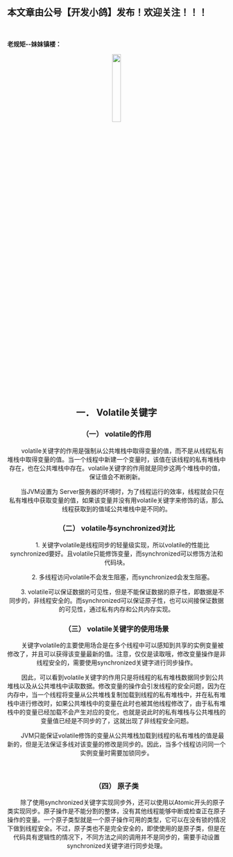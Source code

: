 ﻿## 本文章由公号【开发小鸽】发布！欢迎关注！！！
<br>

**老规矩--妹妹镇楼：**
<center>
<img src="https://img-blog.csdnimg.cn/20200721223424816.JPG"   width="20%">

## 一．	Volatile关键字
### （一）	volatile的作用
&nbsp;  &nbsp;  &nbsp;  &nbsp;volatile关键字的作用是强制从公共堆栈中取得变量的值，而不是从线程私有堆栈中取得变量的值。当一个线程中新建一个变量时，该值在该线程的私有堆栈中存在，也在公共堆栈中存在。volatile关键字的作用就是同步这两个堆栈中的值，保证值会不断刷新。

&nbsp;  &nbsp;  &nbsp;  &nbsp;当JVM设置为 Server服务器的环境时，为了线程运行的效率，线程就会只在私有堆栈中获取变量的值，如果该变量并没有用volatile关键字来修饰的话，那么线程获取到的值域公共堆栈中是不同的。
<br>


### （二）	volatile与synchronized对比

&nbsp;  &nbsp;  &nbsp;  &nbsp;1.	关键字volatile是线程同步的轻量级实现，所以volatile的性能比synchronized要好。且volatile只能修饰变量，而synchronized可以修饰方法和代码块。

&nbsp;  &nbsp;  &nbsp;  &nbsp;2.	多线程访问volatile不会发生阻塞，而synchronized会发生阻塞。

&nbsp;  &nbsp;  &nbsp;  &nbsp;3.	volatile可以保证数据的可见性，但是不能保证数据的原子性，即数据是不同步的，非线程安全的。而synchronized可以保证原子性，也可以间接保证数据的可见性，通过私有内存和公共内存实现。
<br>



### （三）	volatile关键字的使用场景
&nbsp;  &nbsp;  &nbsp;  &nbsp;关键字volatile的主要使用场合是在多个线程中可以感知到共享的实例变量被修改了，并且可以获得该变量最新的值。注意，仅仅是读取哦，修改变量操作是非线程安全的，需要使用synchronized关键字进行同步操作。

&nbsp;  &nbsp;  &nbsp;  &nbsp;因此，可以看到volatile关键字的作用只是将线程的私有堆栈数据同步到公共堆栈以及从公共堆栈中读取数据。修改变量的操作会引发线程的安全问题，因为在内存中，当一个线程将变量从公共堆栈复制加载到线程的私有堆栈中，并在私有堆栈中进行修改时，如果公共堆栈中的变量在此时也被其他线程修改了，由于私有堆栈中的变量已经加载不会产生对应的变化，也就是说此时的私有堆栈与公共堆栈的变量值已经是不同步的了，这就出现了非线程安全问题。

&nbsp;  &nbsp;  &nbsp;  &nbsp;JVM只能保证volatile修饰的变量从公共堆栈加载到线程的私有堆栈的值是最新的，但是无法保证多线对该变量的修改是同步的。因此，当多个线程访问同一个实例变量时需要加锁同步。

<br>


### （四）	原子类
&nbsp;  &nbsp;  &nbsp;  &nbsp;除了使用synchronized关键字实现同步外，还可以使用以Atomic开头的原子类实现同步。原子操作是不能分割的整体，没有其他线程能够中断或检查正在原子操作的变量。一个原子类型就是一个原子操作可用的类型，它可以在没有锁的情况下做到线程安全。不过，原子类也不是完全安全的，即使使用的是原子类，但是在代码具有逻辑性的情况下，不同方法之间的调用并不是同步的，需要手动设置synchronized关键字进行同步处理。



